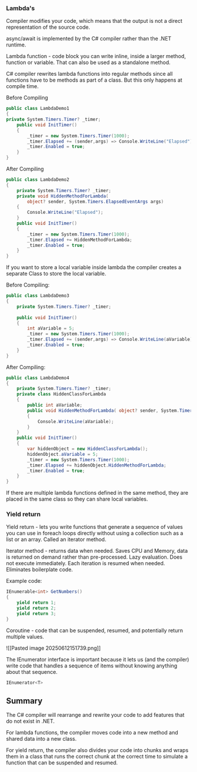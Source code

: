 
### Lambda's

Compiler modifies your code, which means that the output is not a direct representation of the source code.

async/await is implemented by the C# compiler rather than the .NET runtime.

Lambda function - code block you can write inline, inside a larger method, function or variable. That can also be used as a standalone method.

C# compiler rewrites lambda functions into regular methods since all functions have to be methods as part of a class.
	But this only happens at compile time.

Before Compiling
```C#
public class LambdaDemo1
{
private System.Timers.Timer? _timer;
	public void InitTimer()
	{
		_timer = new System.Timers.Timer(1000);
		_timer.Elapsed += (sender,args) => Console.WriteLine("Elapsed");
		_timer.Enabled = true;
	}
}
```

After Compiling
```C#
public class LambdaDemo2
{
	private System.Timers.Timer? _timer;
	private void HiddenMethodForLambda(
		object? sender, System.Timers.ElapsedEventArgs args)
	{
		Console.WriteLine("Elapsed");
	}
	public void InitTimer()
	{
		_timer = new System.Timers.Timer(1000);
		_timer.Elapsed += HiddenMethodForLambda;
		_timer.Enabled = true;
	}
}
```

If you want to store a local variable inside lambda the compiler creates a separate Class to store the local variable.

Before Compiling:
```C#
public class LambdaDemo3
{
	private System.Timers.Timer? _timer;
	
	public void InitTimer()
	{
		int aVariable = 5;
		_timer = new System.Timers.Timer(1000);
		_timer.Elapsed += (sender,args) => Console.WriteLine(aVariable);
		_timer.Enabled = true;
	}
}
```

After Compiling:
```C#
public class LambdaDemo4
{
	private System.Timers.Timer? _timer;
	private class HiddenClassForLambda
	{
		public int aVariable;
		public void HiddenMethodForLambda( object? sender, System.Timers.ElapsedEventArgs args)
		{
			Console.WriteLine(aVariable);
		}
	}
	public void InitTimer()
	{
		var hiddenObject = new HiddenClassForLambda();
		hiddenObject.aVariable = 5;
		_timer = new System.Timers.Timer(1000);
		_timer.Elapsed += hiddenObject.HiddenMethodForLambda;
		_timer.Enabled = true;
	}
}
```

If there are multiple lambda functions defined in the same method, they are placed in the same class so they can share local variables.

### Yield return

Yield return - lets you write functions that generate a sequence of values you can use in foreach loops directly without using a collection such as a list or an array.
	Called an iterator method.

Iterator method - returns data when needed.
	Saves CPU and Memory, data is returned on demand rather than pre-processed. Lazy evaluation.
	Does not execute immediately.
	Each iteration is resumed when needed.
	Eliminates boilerplate code.

Example code:
```C#
IEnumerable<int> GetNumbers()
{
    yield return 1;
    yield return 2;
    yield return 3;
}
```

Coroutine - code that can be suspended, resumed, and potentially return multiple values.

![[Pasted image 20250612151739.png]]

The IEnumerator interface is important because it lets us (and the compiler) write code that handles a sequence of items without knowing anything about that sequence. 
```C# 
IEnumerator<T>
```

## Summary
The C# compiler will rearrange and rewrite your code to add features that do not exist in .NET.

For lambda functions, the compiler moves code into a new method and shared data into a new class.

For yield return, the compiler also divides your code into chunks and wraps them in a class that runs the correct chunk at the correct time to simulate a function that can be suspended and resumed.


